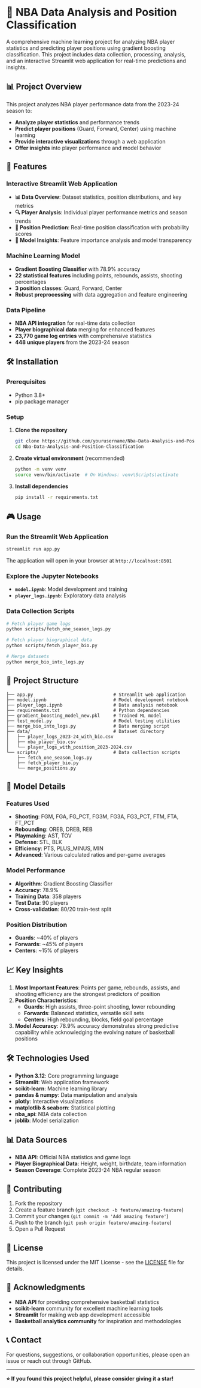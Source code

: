 # 🏀 NBA Data Analysis and Position Classification

A comprehensive machine learning project for analyzing NBA player statistics and predicting player positions using gradient boosting classification. This project includes data collection, processing, analysis, and an interactive Streamlit web application for real-time predictions and insights.

## 📊 Project Overview

This project analyzes NBA player performance data from the 2023-24 season to:
- **Analyze player statistics** and performance trends
- **Predict player positions** (Guard, Forward, Center) using machine learning
- **Provide interactive visualizations** through a web application
- **Offer insights** into player performance and model behavior

## 🚀 Features

### Interactive Streamlit Web Application
- **📊 Data Overview**: Dataset statistics, position distributions, and key metrics
- **🔍 Player Analysis**: Individual player performance metrics and season trends
- **🤖 Position Prediction**: Real-time position classification with probability scores
- **🎯 Model Insights**: Feature importance analysis and model transparency

### Machine Learning Model
- **Gradient Boosting Classifier** with 78.9% accuracy
- **22 statistical features** including points, rebounds, assists, shooting percentages
- **3 position classes**: Guard, Forward, Center
- **Robust preprocessing** with data aggregation and feature engineering

### Data Pipeline
- **NBA API integration** for real-time data collection
- **Player biographical data** merging for enhanced features
- **23,770 game log entries** with comprehensive statistics
- **448 unique players** from the 2023-24 season

## 🛠️ Installation

### Prerequisites
- Python 3.8+
- pip package manager

### Setup
1. **Clone the repository**
   ```bash
   git clone https://github.com/yourusername/Nba-Data-Analysis-and-Position-Classification.git
   cd Nba-Data-Analysis-and-Position-Classification
   ```

2. **Create virtual environment** (recommended)
   ```bash
   python -m venv venv
   source venv/bin/activate  # On Windows: venv\Scripts\activate
   ```

3. **Install dependencies**
   ```bash
   pip install -r requirements.txt
   ```

## 🎮 Usage

### Run the Streamlit Web Application
```bash
streamlit run app.py
```
The application will open in your browser at `http://localhost:8501`

### Explore the Jupyter Notebooks
- **`model.ipynb`**: Model development and training
- **`player_logs.ipynb`**: Exploratory data analysis

### Data Collection Scripts
```bash
# Fetch player game logs
python scripts/fetch_one_season_logs.py

# Fetch player biographical data
python scripts/fetch_player_bio.py

# Merge datasets
python merge_bio_into_logs.py
```

## 📁 Project Structure

```
├── app.py                              # Streamlit web application
├── model.ipynb                         # Model development notebook
├── player_logs.ipynb                   # Data analysis notebook
├── requirements.txt                    # Python dependencies
├── gradient_boosting_model_new.pkl     # Trained ML model
├── test_model.py                       # Model testing utilities
├── merge_bio_into_logs.py              # Data merging script
├── data/                               # Dataset directory
│   ├── player_logs_2023-24_with_bio.csv
│   ├── nba_player_bio.csv
│   └── player_logs_with_position_2023-2024.csv
└── scripts/                            # Data collection scripts
    ├── fetch_one_season_logs.py
    ├── fetch_player_bio.py
    └── merge_positions.py
```

## 🔬 Model Details

### Features Used
- **Shooting**: FGM, FGA, FG_PCT, FG3M, FG3A, FG3_PCT, FTM, FTA, FT_PCT
- **Rebounding**: OREB, DREB, REB
- **Playmaking**: AST, TOV
- **Defense**: STL, BLK
- **Efficiency**: PTS, PLUS_MINUS, MIN
- **Advanced**: Various calculated ratios and per-game averages

### Model Performance
- **Algorithm**: Gradient Boosting Classifier
- **Accuracy**: 78.9%
- **Training Data**: 358 players
- **Test Data**: 90 players
- **Cross-validation**: 80/20 train-test split

### Position Distribution
- **Guards**: ~40% of players
- **Forwards**: ~45% of players  
- **Centers**: ~15% of players

## 📈 Key Insights

1. **Most Important Features**: Points per game, rebounds, assists, and shooting efficiency are the strongest predictors of position
2. **Position Characteristics**:
   - **Guards**: High assists, three-point shooting, lower rebounding
   - **Forwards**: Balanced statistics, versatile skill sets
   - **Centers**: High rebounding, blocks, field goal percentage
3. **Model Accuracy**: 78.9% accuracy demonstrates strong predictive capability while acknowledging the evolving nature of basketball positions

## 🛠️ Technologies Used

- **Python 3.12**: Core programming language
- **Streamlit**: Web application framework
- **scikit-learn**: Machine learning library
- **pandas & numpy**: Data manipulation and analysis
- **plotly**: Interactive visualizations
- **matplotlib & seaborn**: Statistical plotting
- **nba_api**: NBA data collection
- **joblib**: Model serialization

## 📊 Data Sources

- **NBA API**: Official NBA statistics and game logs
- **Player Biographical Data**: Height, weight, birthdate, team information
- **Season Coverage**: Complete 2023-24 NBA regular season

## 🤝 Contributing

1. Fork the repository
2. Create a feature branch (`git checkout -b feature/amazing-feature`)
3. Commit your changes (`git commit -m 'Add amazing feature'`)
4. Push to the branch (`git push origin feature/amazing-feature`)
5. Open a Pull Request

## 📝 License

This project is licensed under the MIT License - see the [LICENSE](LICENSE) file for details.

## 🙏 Acknowledgments

- **NBA API** for providing comprehensive basketball statistics
- **scikit-learn** community for excellent machine learning tools
- **Streamlit** for making web app development accessible
- **Basketball analytics community** for inspiration and methodologies

## 📞 Contact

For questions, suggestions, or collaboration opportunities, please open an issue or reach out through GitHub.

---

**⭐ If you found this project helpful, please consider giving it a star!**